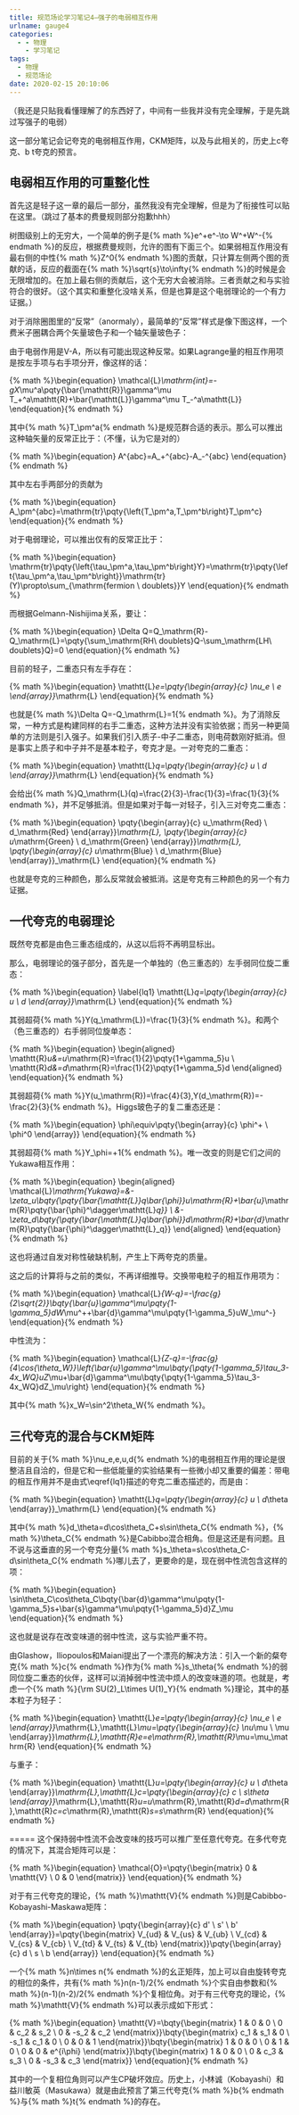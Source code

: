 ```yaml
---
title: 规范场论学习笔记4—强子的电弱相互作用
urlname: gauge4
categories:
  - - 物理
    - 学习笔记
tags:
  - 物理
  - 规范场论
date: 2020-02-15 20:10:06
---
```


（我还是只贴我看懂理解了的东西好了，中间有一些我并没有完全理解，于是先跳过写强子的电弱）

这一部分笔记会记夸克的电弱相互作用，CKM矩阵，以及与此相关的，历史上c夸克、b t夸克的预言。

## 电弱相互作用的可重整化性

首先这是轻子这一章的最后一部分，虽然我没有完全理解，但是为了衔接性可以贴在这里。（跳过了基本的费曼规则部分抱歉hhh）

树图级别上的无穷大，一个简单的例子是{% math %}e^+e^-\to W^+W^-{% endmath %}的反应，根据费曼规则，允许的图有下面三个。如果弱相互作用没有最右侧的中性{% math %}Z^0{% endmath %}图的贡献，只计算左侧两个图的贡献的话，反应的截面在{% math %}\sqrt{s}\to\infty{% endmath %}的时候是会无限增加的。在加上最右侧的贡献后，这个无穷大会被消除。三者贡献之和与实验符合的很好。（这个其实和重整化没啥关系，但是也算是这个电弱理论的一个有力证据。）

<!-- 一张图 -->

对于消除圈图里的“反常”（anormaly），最简单的“反常”样式是像下图这样，一个费米子圈耦合两个矢量玻色子和一个轴矢量玻色子：

<!-- 一张图 -->

由于电弱作用是V-A，所以有可能出现这种反常。如果Lagrange量的相互作用项是按左手项与右手项分开，像这样的话：

{% math %}\begin{equation}
\mathcal{L}_\mathrm{int}=-gX_\mu^a\pqty{\bar{\mathtt{R}}\gamma^\mu T_+^a\mathtt{R}+\bar{\mathtt{L}}\gamma^\mu T_-^a\mathtt{L}}
\end{equation}{% endmath %}

其中{% math %}T_\pm^a{% endmath %}是规范群合适的表示。那么可以推出这种轴矢量的反常正比于：（不懂，认为它是对的）

{% math %}\begin{equation}
A^{abc}=A_+^{abc}-A_-^{abc}
\end{equation}{% endmath %}

其中左右手两部分的贡献为

{% math %}\begin{equation}
A_\pm^{abc}=\mathrm{tr}\pqty{\left\{T_\pm^a,T_\pm^b\right\}T_\pm^c}
\end{equation}{% endmath %}

对于电弱理论，可以推出仅有的反常正比于：

{% math %}\begin{equation}
\mathrm{tr}\pqty{\left\{\tau_\pm^a,\tau_\pm^b\right\}Y}=\mathrm{tr}\pqty{\left\{\tau_\pm^a,\tau_\pm^b\right\}}\mathrm{tr}(Y)\propto\sum_{\mathrm{fermion \\ doublets}}Y
\end{equation}{% endmath %}

而根据Gelmann-Nishijima关系，要让：

{% math %}\begin{equation}
\Delta Q=Q_\mathrm{R}-Q_\mathrm{L}=\pqty{\sum_\mathrm{RH\ doublets}Q-\sum_\mathrm{LH\ doublets}Q}=0
\end{equation}{% endmath %}

目前的轻子，二重态只有左手存在：

{% math %}\begin{equation}
\mathtt{L}_e=\pqty{\begin{array}{c} \nu_e \\ e \end{array}}_\mathrm{L}
\end{equation}{% endmath %}

也就是{% math %}\Delta Q=-Q_\mathrm{L}=1{% endmath %}。为了消除反常，一种方式是构建同样的右手二重态，这种方法并没有实验依据；而另一种更简单的方法则是引入强子。如果我们引入质子-中子二重态，则电荷数刚好抵消。但是事实上质子和中子并不是基本粒子，夸克才是。一对夸克的二重态：

{% math %}\begin{equation}
\mathtt{L}_q=\pqty{\begin{array}{c} u \\ d \end{array}}_\mathrm{L}
\end{equation}{% endmath %}

会给出{% math %}Q_\mathrm{L}(q)=\frac{2}{3}-\frac{1}{3}=\frac{1}{3}{% endmath %}，并不足够抵消。但是如果对于每一对轻子，引入三对夸克二重态：

{% math %}\begin{equation}
\pqty{\begin{array}{c} u_\mathrm{Red} \\ d_\mathrm{Red} \end{array}}_\mathrm{L}, \pqty{\begin{array}{c} u_\mathrm{Green} \\ d_\mathrm{Green} \end{array}}_\mathrm{L}, \pqty{\begin{array}{c} u_\mathrm{Blue} \\ d_\mathrm{Blue} \end{array}}_\mathrm{L}
\end{equation}{% endmath %}

也就是夸克的三种颜色，那么反常就会被抵消。这是夸克有三种颜色的另一个有力证据。

<!-- more -->

## 一代夸克的电弱理论

既然夸克都是由色三重态组成的，从这以后将不再明显标出。

那么，电弱理论的强子部分，首先是一个单独的（色三重态的）左手弱同位旋二重态：

{% math %}\begin{equation}
\label{lq1}
\mathtt{L}_q=\pqty{\begin{array}{c} u \\ d \end{array}}_\mathrm{L}
\end{equation}{% endmath %}

其弱超荷{% math %}Y(q_\mathrm{L})=\frac{1}{3}{% endmath %}。和两个（色三重态的）右手弱同位旋单态：

{% math %}\begin{equation}
\begin{aligned} \mathtt{R}_u&=u_\mathrm{R}=\frac{1}{2}\pqty{1+\gamma_5}u \\
\mathtt{R}_d&=d_\mathrm{R}=\frac{1}{2}\pqty{1+\gamma_5}d \end{aligned}
\end{equation}{% endmath %}

其弱超荷{% math %}Y(u_\mathrm{R})=\frac{4}{3},Y(d_\mathrm{R})=-\frac{2}{3}{% endmath %}。Higgs玻色子的复二重态还是：

{% math %}\begin{equation}
\phi\equiv\pqty{\begin{array}{c} \phi^+ \\ \phi^0 \end{array}}
\end{equation}{% endmath %}

其弱超荷{% math %}Y_\phi=+1{% endmath %}。唯一改变的则是它们之间的Yukawa相互作用：

{% math %}\begin{equation}
\begin{aligned} \mathcal{L}_\mathrm{Yukawa}=&-\zeta_u\bqty{\pqty{\bar{\mathtt{L}}_q\bar{\phi}}u_\mathrm{R}+\bar{u}_\mathrm{R}\pqty{\bar{\phi}^\dagger\mathtt{L}_q}} \\
&-\zeta_d\bqty{\pqty{\bar{\mathtt{L}}_q\bar{\phi}}d_\mathrm{R}+\bar{d}_\mathrm{R}\pqty{\bar{\phi}^\dagger\mathtt{L}_q}} \end{aligned}
\end{equation}{% endmath %}

这也将通过自发对称性破缺机制，产生上下两夸克的质量。

这之后的计算将与之前的类似，不再详细推导。交换带电粒子的相互作用项为：

{% math %}\begin{equation}
\mathcal{L}_{W-q}=-\frac{g}{2\sqrt{2}}\bqty{\bar{u}\gamma^\mu\pqty{1-\gamma_5}dW_\mu^++\bar{d}\gamma^\mu\pqty{1-\gamma_5}uW_\mu^-}
\end{equation}{% endmath %}

中性流为：

{% math %}\begin{equation}
\mathcal{L}_{Z-q}=-\frac{g}{4\cos{\theta_W}}\left\{\bar{u}\gamma^\mu\bqty{\pqty{1-\gamma_5}\tau_3-4x_WQ}uZ_\mu+\bar{d}\gamma^\mu\bqty{\pqty{1-\gamma_5}\tau_3-4x_WQ}dZ_\mu\right\}
\end{equation}{% endmath %}

其中{% math %}x_W=\sin^2\theta_W{% endmath %}。

## 三代夸克的混合与CKM矩阵

目前的关于{% math %}\nu_e,e,u,d{% endmath %}的电弱相互作用的理论是很整洁且自洽的，但是它和一些低能量的实验结果有一些微小却又重要的偏差：带电的相互作用并不是由式\eqref{lq1}描述的夸克二重态描述的，而是由：

{% math %}\begin{equation}
\mathtt{L}_q=\pqty{\begin{array}{c} u \\ d_\theta \end{array}}_\mathrm{L}
\end{equation}{% endmath %}

其中{% math %}d_\theta=d\cos\theta_C+s\sin\theta_C{% endmath %}，{% math %}\theta_C{% endmath %}是Cabibbo混合相角。但是这还是有问题。且不说与这垂直的另一个夸克分量{% math %}s_\theta=s\cos\theta_C-d\sin\theta_C{% endmath %}哪儿去了，更要命的是，现在弱中性流包含这样的项：

{% math %}\begin{equation}
\sin\theta_C\cos\theta_C\bqty{\bar{d}\gamma^\mu\pqty{1-\gamma_5}s+\bar{s}\gamma^\mu\pqty{1-\gamma_5}d}Z_\mu
\end{equation}{% endmath %}

这也就是说存在改变味道的弱中性流，这与实验严重不符。

由Glashow，Iliopoulos和Maiani提出了一个漂亮的解决方法：引入一个新的粲夸克{% math %}c{% endmath %}作为{% math %}s_\theta{% endmath %}的弱同位旋二重态的伙伴，这样可以消掉弱中性流中烦人的改变味道的项。也就是，考虑一个{% math %}{\rm SU(2)_L\times U(1)_Y}{% endmath %}理论，其中的基本粒子为轻子：

{% math %}\begin{equation}
\mathtt{L}_e=\pqty{\begin{array}{c} \nu_e \\ e \end{array}}_\mathrm{L},\mathtt{L}_\mu=\pqty{\begin{array}{c} \nu_\mu \\ \mu \end{array}}_\mathrm{L},\mathtt{R}_e=e_\mathrm{R},\mathtt{R}_\mu=\mu_\mathrm{R}
\end{equation}{% endmath %}

与重子：

{% math %}\begin{equation}
\mathtt{L}_u=\pqty{\begin{array}{c} u \\ d_\theta \end{array}}_\mathrm{L},\mathtt{L}_c=\pqty{\begin{array}{c} c \\ s_\theta \end{array}}_\mathrm{L},\mathtt{R}_u=u_\mathrm{R},\mathtt{R}_d=d_\mathrm{R},\mathtt{R}_c=c_\mathrm{R},\mathtt{R}_s=s_\mathrm{R}
\end{equation}{% endmath %}

=====
这个保持弱中性流不会改变味的技巧可以推广至任意代夸克。在多代夸克的情况下，其混合矩阵可以是：

{% math %}\begin{equation}
\mathcal{O}=\pqty{\begin{matrix} 0 & \mathtt{V} \\ 0 & 0 \end{matrix}}
\end{equation}{% endmath %}

对于有三代夸克的理论，{% math %}\mathtt{V}{% endmath %}则是Cabibbo-Kobayashi-Maskawa矩阵：

{% math %}\begin{equation}
\pqty{\begin{array}{c} d' \\ s' \\ b' \end{array}}=\pqty{\begin{matrix} V_{ud} & V_{us} & V_{ub} \\ V_{cd} & V_{cs} & V_{cb} \\ V_{td} & V_{ts} & V_{tb} \end{matrix}}\pqty{\begin{array}{c} d \\ s \\ b \end{array}}
\end{equation}{% endmath %}

一个{% math %}n\times n{% endmath %}的幺正矩阵，加上可以自由旋转夸克的相位的条件，共有{% math %}n(n-1)/2{% endmath %}个实自由参数和{% math %}(n-1)(n-2)/2{% endmath %}个复相位角。对于有三代夸克的理论，{% math %}\mathtt{V}{% endmath %}可以表示成如下形式：

{% math %}\begin{equation}
\mathtt{V}=\bqty{\begin{matrix} 1 & 0 & 0 \\ 0 & c_2 & s_2 \\ 0 & -s_2 & c_2 \end{matrix}}\bqty{\begin{matrix} c_1 & s_1 & 0 \\ -s_1 & c_1 & 0 \\ 0 & 0 & 1 \end{matrix}}\bqty{\begin{matrix} 1 & 0 & 0 \\ 0 & 1 & 0 \\ 0 & 0 & e^{i\phi} \end{matrix}}\bqty{\begin{matrix} 1 & 0 & 0 \\ 0 & c_3 & s_3 \\ 0 & -s_3 & c_3 \end{matrix}}
\end{equation}{% endmath %}

其中的一个复相位角则可以产生CP破坏效应。历史上，小林诚（Kobayashi）和益川敏英（Masukawa）就是由此预言了第三代夸克{% math %}b{% endmath %}与{% math %}t{% endmath %}的存在。

<!-- 一张图，夸克混合 -->